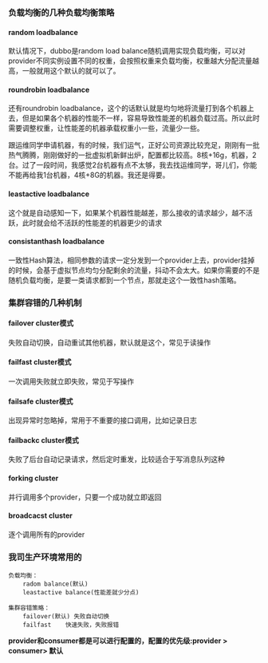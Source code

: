 ### 负载均衡的几种负载均衡策略
#### random loadbalance
默认情况下，dubbo是random load balance随机调用实现负载均衡，可以对provider不同实例设置不同的权重，会按照权重来负载均衡，权重越大分配流量越高，一般就用这个默认的就可以了。

#### roundrobin loadbalance
还有roundrobin loadbalance，这个的话默认就是均匀地将流量打到各个机器上去，但是如果各个机器的性能不一样，容易导致性能差的机器负载过高。所以此时需要调整权重，让性能差的机器承载权重小一些，流量少一些。

跟运维同学申请机器，有的时候，我们运气，正好公司资源比较充足，刚刚有一批热气腾腾，刚刚做好的一批虚拟机新鲜出炉，配置都比较高。8核+16g，机器，2台。过了一段时间，我感觉2台机器有点不太够，我去找运维同学，哥儿们，你能不能再给我1台机器，4核+8G的机器。我还是得要。

#### leastactive loadbalance
这个就是自动感知一下，如果某个机器性能越差，那么接收的请求越少，越不活跃，此时就会给不活跃的性能差的机器更少的请求

#### consistanthash loadbalance
一致性Hash算法，相同参数的请求一定分发到一个provider上去，provider挂掉的时候，会基于虚拟节点均匀分配剩余的流量，抖动不会太大。如果你需要的不是随机负载均衡，是要一类请求都到一个节点，那就走这个一致性hash策略。


### 集群容错的几种机制
#### failover cluster模式
失败自动切换，自动重试其他机器，默认就是这个，常见于读操作

#### failfast cluster模式
一次调用失败就立即失败，常见于写操作

#### failsafe cluster模式
出现异常时忽略掉，常用于不重要的接口调用，比如记录日志

#### failbackc cluster模式
失败了后台自动记录请求，然后定时重发，比较适合于写消息队列这种

#### forking cluster
并行调用多个provider，只要一个成功就立即返回

#### broadcacst cluster
逐个调用所有的provider

### 我司生产环境常用的
    负载均衡：
        radom balance(默认)
        leastactive balance(性能差就少分点)

    集群容错策略：
        failover(默认) 失败自动切换 
        failfast    快速失败，失败报错

**provider和consumer都是可以进行配置的，配置的优先级:provider > consumer> 默认**